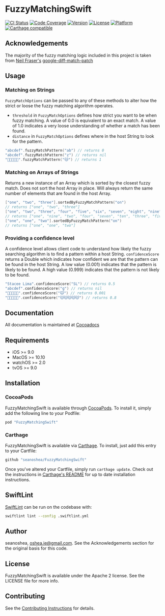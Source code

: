 # FuzzyMatchingSwift

[![CI Status](https://circleci.com/gh/seanoshea/FuzzyMatchingSwift/tree/develop.svg?style=svg)](https://circleci.com/gh/seanoshea/FuzzyMatchingSwift/tree/develop)
[![Code Coverage](http://codecov.io/github/seanoshea/FuzzyMatchingSwift/coverage.svg?branch=develop)](http://codecov.io/github/seanoshea/FuzzyMatchingSwift?branch=develop)
[![Version](https://img.shields.io/cocoapods/v/FuzzyMatchingSwift.svg?style=flat)](http://cocoapods.org/pods/FuzzyMatchingSwift)
[![License](https://img.shields.io/cocoapods/l/FuzzyMatchingSwift.svg?style=flat)](http://cocoapods.org/pods/FuzzyMatchingSwift)
[![Platform](https://img.shields.io/cocoapods/p/FuzzyMatchingSwift.svg?style=flat)](http://cocoapods.org/pods/FuzzyMatchingSwift)
[![Carthage compatible](https://img.shields.io/badge/Carthage-compatible-4BC51D.svg?style=flat)](https://github.com/Carthage/Carthage)

## Acknowledgements

The majority of the fuzzy matching logic included in this project is taken from [Neil Fraser's](https://neil.fraser.name/) [google-diff-match-patch](https://code.google.com/p/google-diff-match-patch/)

## Usage

### Matching on Strings
`FuzzyMatchOptions` can be passed to any of these methods to alter how the strict or loose the fuzzy matching algorithm operates.
- `threshold` in `FuzzyMatchOptions` defines how strict you want to be when fuzzy matching. A value of 0.0 is equivalent to an exact match. A value of 1.0 indicates a very loose understanding of whether a match has been found.
- `distance` in `FuzzyMatchOptions` defines where in the host String to look for the pattern.
```swift
"abcdef".fuzzyMatchPattern("ab") // returns 0
"abcdef".fuzzyMatchPattern("z") // returns nil
"🐶🐱🐶🐶🐶".fuzzyMatchPattern("🐱") // returns 1
```

### Matching on Arrays of Strings
Returns a new instance of an Array which is sorted by the closest fuzzy match. Does not sort the host Array in place. Will always return the same number of elements that are found in the host Array.
```swift
["one", "two", "three"].sortedByFuzzyMatchPattern("on")
// returns ["one", "two", "three"]
["one", "two", "three", "four", "five", "six", "seven", "eight", "nine", "ten"].sortedByFuzzyMatchPattern("on")
// returns ["one", "nine", "two", "four", "seven", "ten", "three", "five", "six", "eight"]
["one", "one", "two"].sortedByFuzzyMatchPattern("on")
// returns ["one", "one", "two"]
```

### Providing a confidence level
A confidence level allows client code to understand how likely the fuzzy searching algorithm is to find a pattern within a host String. `confidenceScore` returns a Double which indicates how confident we are that the pattern can be found in the host String. A low value (0.001) indicates that the pattern is likely to be found. A high value (0.999) indicates that the pattern is not likely to be found.
```swift
"Stacee Lima".confidenceScore("SL") // returns 0.5
"abcdef".confidenceScore("g") // returns nil
"🐶🐱🐶🐶🐶".confidenceScore("🐱") // returns 0.001
"🐶🐱🐶🐶🐶".confidenceScore("🐱🐱🐱🐱🐱") // returns 0.8
```

## Documentation

All documentation is maintained at [Cocoadocs](http://cocoadocs.org/docsets/FuzzyMatchingSwift/)

## Requirements

* iOS >= 9.0
* MacOS >= 10.10
* watchOS >= 2.0
* tvOS >= 9.0

## Installation

### CocoaPods

FuzzyMatchingSwift is available through [CocoaPods](http://cocoapods.org). To install it, simply add the following line to your Podfile:

```ruby
pod "FuzzyMatchingSwift"
```

### Carthage

FuzzyMatchingSwift is available via [Carthage](https://github.com/Carthage/Carthage). To install, just add this entry to your Cartfile:

```ruby
github "seanoshea/FuzzyMatchingSwift"
```

Once you've altered your Cartfile, simply run `carthage update`. Check out the instructions in [Carthage's README](https://github.com/Carthage/Carthage) for up to date installation instructions.

## SwiftLint

[SwiftLint](https://github.com/realm/SwiftLint) can be run on the codebase with:

```bash
swiftlint lint --config .swiftlint.yml
```

## Author

seanoshea, oshea.ie@gmail.com. See the Acknowledgements section for the original basis for this code.

## License

FuzzyMatchingSwift is available under the Apache 2 license. See the LICENSE file for more info.

## Contributing

See the [Contributing Instructions](CONTRIBUTING.MD) for details.
